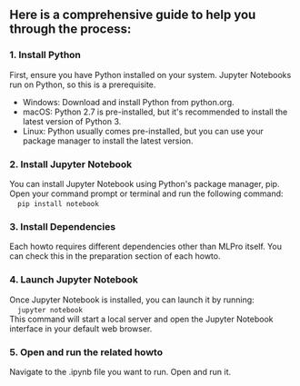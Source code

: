 ## Here is a comprehensive guide to help you through the process:

### 1. Install Python
First, ensure you have Python installed on your system. Jupyter Notebooks run on Python, so this is a prerequisite.
- Windows: Download and install Python from python.org.
- macOS: Python 2.7 is pre-installed, but it's recommended to install the latest version of Python 3.
- Linux: Python usually comes pre-installed, but you can use your package manager to install the latest version.

### 2. Install Jupyter Notebook
You can install Jupyter Notebook using Python's package manager, pip. Open your command prompt or terminal and run the following command: <br>
&emsp;<code>pip install notebook</code>

### 3. Install Dependencies
Each howto requires different dependencies other than MLPro itself. You can check this in the preparation section of each howto.

### 4. Launch Jupyter Notebook
Once Jupyter Notebook is installed, you can launch it by running: <br>
&emsp;<code>jupyter notebook</code><br>
This command will start a local server and open the Jupyter Notebook interface in your default web browser.

### 5. Open and run the related howto
Navigate to the .ipynb file you want to run. Open and run it.